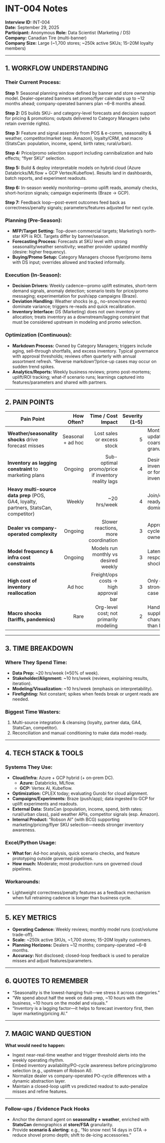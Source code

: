 # INT-004 Notes

**Interview ID:** INT-004  
**Date:** September 29, 2025  
**Participant:** Anonymous
**Role:** Data Scientist (Marketing / DS)  
**Company:** Canadian Tire (multi-banner)  
**Company Size:** Large (~1,700 stores; ~250k active SKUs; 15–20M loyalty members)

---

## 1. WORKFLOW UNDERSTANDING

### Their Current Process:

**Step 1:** Seasonal planning window defined by banner and store ownership model. Dealer-operated banners set promo/flyer calendars up to ~12 months ahead; company-operated banners plan ~6–8 months ahead.

**Step 2:** DS builds SKU- and category-level forecasts and decision support for pricing & promotions; outputs delivered to Category Managers (who retain override rights).  

**Step 3:** Feature and signal assembly from POS & e-comm, seasonality & weather, competitor/market (esp. Amazon), loyalty/CRM, and macro (StatsCan: population, income, spend, birth rates; rural/urban).  

**Step 4:** Price/promo selection support including cannibalization and halo effects; “flyer SKU” selection.  

**Step 5:** Build & deploy interpretable models on hybrid cloud (Azure Databricks/MLflow + GCP Vertex/Kubeflow). Results land in dashboards, batch reports, and experiment readouts.  

**Step 6:** In-season weekly monitoring—promo uplift reads, anomaly checks, short-horizon signals; campaign experiments (Braze → GCP).  

**Step 7:** Feedback loop—post-event outcomes feed back as correctness/penalty signals; parameters/features adjusted for next cycle.

### Planning (Pre-Season):
- **MFP/Target Setting:** Top-down commercial targets; Marketing’s north-star KPI is ROI. Targets differ by banner/season.  
- **Forecasting Process:** Forecasts at SKU level with strong seasonality/weather sensitivity; weather provider updated monthly (desire: higher frequency).  
- **Buying/Promo Setup:** Category Managers choose flyer/promo items with DS input; overrides allowed and tracked informally.

### Execution (In-Season):
- **Decision Drivers:** Weekly cadence—promo uplift estimates, short-term demand signals, anomaly detection; scenario tests for price/promo messaging; experimentation for push/app campaigns (Braze).  
- **Deviation Handling:** Weather shocks (e.g., no-snow/snow events) dominate variance; triggers re-reads and quick recalibration.  
- **Inventory Interface:** DS (Marketing) does not own inventory or allocation; treats inventory as a downstream/lagging constraint that must be considered upstream in modeling and promo selection.

### Optimization (Continuous):
- **Markdown Process:** Owned by Category Managers; triggers include aging, sell-through shortfalls, and excess inventory. Typical governance with approval thresholds; reviews often quarterly with annual assortment refresh. “Reverse markdown”/price-up cases may occur on sudden trend spikes.  
- **Analytics/Reports:** Weekly business reviews; promo post-mortems; uplift/ROI tracking; what-if scenario runs; learnings captured into features/parameters and shared with partners.

---

## 2. PAIN POINTS

| Pain Point | How Often? | Time / Cost Impact | Severity (1–5) | Notes |
|---|---:|---:|---:|---|
| **Weather/seasonality shocks** drive forecast misses | Seasonal + ad hoc | Lost sales or excess stock | 5 | Monthly weather updates too coarse; need finer granularity |
| **Inventory as lagging constraint** to marketing plans | Ongoing | Sub-optimal promo/price if inventory reality lags | 4 | Desire to ingest inventory signals or forecast inventory first |
| **Heavy multi-source data prep** (POS, GA4, loyalty, partners, StatsCan, competitor) | Weekly | ~20 hrs/week | 4 | Join/clean/model-ready steps dominate |
| **Dealer vs company-operated complexity** | Ongoing | Slower reactions, more coordination | 3 | Approvals/PO cycles differ by ownership model |
| **Model frequency & infra cost constraints** | Ongoing | Models run monthly vs desired weekly | 3 | Latency reduces responsiveness to shocks |
| **High cost of inventory reallocation** | Ad hoc | Freight/ops costs → high approval bar | 3 | Only done with strong business case |
| **Macro shocks (tariffs, pandemics)** | Rare | Org-level cost; not primarily modeling | 2 | Handled by supply/process changes rather than DS |

---

## 3. TIME BREAKDOWN

### Where They Spend Time:
- **Data Prep:** ~20 hrs/week (≈50% of week).  
- **Stakeholder/Alignment:** ~10 hrs/week (reviews, explaining results, iteration).  
- **Modeling/Visualization:** ~10 hrs/week (emphasis on interpretability).  
- **Firefighting:** Not constant; spikes when feeds break or urgent reads are needed.

### Biggest Time Wasters:
1. Multi-source integration & cleansing (loyalty, partner data, GA4, StatsCan, competitor).  
2. Reconciliation and manual conditioning to make data model-ready.

---

## 4. TECH STACK & TOOLS

### Systems They Use:
- **Cloud/Infra:** Azure + GCP hybrid (+ on-prem DC).  
  - **Azure:** Databricks, MLflow.  
  - **GCP:** Vertex AI, Kubeflow.  
- **Optimization:** CPLEX today; evaluating Gurobi for cloud alignment.  
- **Campaigns/Experiments:** Braze (push/app); data ingested to GCP for uplift experiments and readouts.  
- **External Data:** StatsCan (population, income, spend, birth rates; rural/urban class), paid weather APIs, competitor signals (esp. Amazon).  
- **Internal Product:** “Robson AI” (with BCG) supporting marketing/pricing/flyer SKU selection—needs stronger inventory awareness.

### Excel/Python Usage:
- **What for:** Ad-hoc analysis, quick scenario checks, and feature prototyping outside governed pipelines.  
- **How much:** Moderate; most production runs on governed cloud pipelines.

### Workarounds:
- Lightweight correctness/penalty features as a feedback mechanism when full retraining cadence is longer than business cycle.

---

## 5. KEY METRICS

- **Operating Cadence:** Weekly reviews; monthly model runs (cost/volume trade-off).  
- **Scale:** ~250k active SKUs, ~1,700 stores; 15–20M loyalty customers.  
- **Planning Horizons:** Dealers ~12 months; company-operated ~6–8 months.  
- **Accuracy:** Not disclosed; closed-loop feedback is used to penalize misses and adjust features/parameters.

---

## 6. QUOTES TO REMEMBER

- “Seasonality is the lowest-hanging fruit—we stress it across categories.”  
- “We spend about half the week on data prep, ~10 hours with the business, ~10 hours on the model and visuals.”  
- “Inventory is a lagging factor—it helps to forecast inventory first, then layer marketing/pricing AI.”

---

## 7. MAGIC WAND QUESTION

**What would need to happen:**
- Ingest near-real-time weather and trigger threshold alerts into the weekly operating rhythm.  
- Embed inventory availability/PO-cycle awareness before pricing/promo selection (e.g., upstream of Robson AI).  
- Normalize dealer vs company-operated PO-cycle differences with a dynamic abstraction layer.  
- Maintain a closed-loop uplift vs predicted readout to auto-penalize misses and refine features.

---

### Follow-ups / Evidence Pack Hooks
- Anchor the demand agent on **seasonality + weather**, enriched with **StatsCan** demographics at **store/FSA** granularity.  
- Provide **scenario & alerting**: e.g., “No snow next 14 days in GTA → reduce shovel promo depth; shift to de-icing accessories.”  
